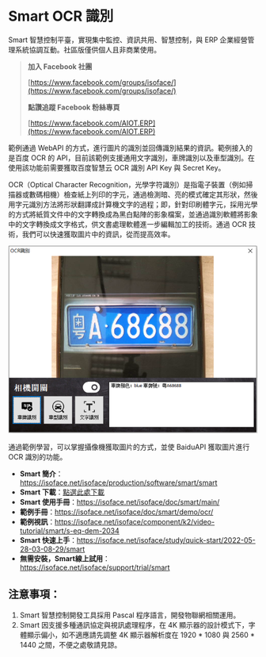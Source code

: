 # Smart OCR 識別

Smart 智慧控制平臺，實現集中監控、資訊共用、智慧控制，與 ERP 企業經營管理系統協調互動。社區版僅供個人且非商業使用。

> **加入 Facebook 社團**
>
> [https://www.facebook.com/groups/isoface/](https://www.facebook.com/groups/isoface/)
> 
> **點讚追蹤 Facebook 粉絲專頁**
> 
> [https://www.facebook.com/AIOT.ERP](https://www.facebook.com/AIOT.ERP)

範例通過 WebAPI 的方式，進行圖片的識別並回傳識別結果的資訊。範例接入的是百度 OCR 的 API，目前該範例支援通用文字識別，車牌識別以及車型識別。在使用該功能前需要獲取百度智慧云 OCR 識別 API Key 與 Secret Key。

OCR（Optical Character Recognition，光學字符識別）是指電子裝置（例如掃描器或數碼相機）檢查紙上列印的字元，通過檢測暗、亮的模式確定其形狀，然後用字元識別方法將形狀翻譯成計算機文字的過程；即，針對印刷體字元，採用光學的方式將紙質文件中的文字轉換成為黑白點陣的影象檔案，並通過識別軟體將影象中的文字轉換成文字格式，供文書處理軟體進一步編輯加工的技術。通過 OCR 技術，我們可以快速獲取圖片中的資訊，從而提高效率。

![](images/s-eq-dem-2034_ocr_cht_s.png)

通過範例學習，可以掌握攝像機獲取圖片的方式，並使 BaiduAPI 獲取圖片進行 OCR 識別的功能。

* **Smart 簡介**：https://isoface.net/isoface/production/software/smart/smart
* **Smart 下載**：[點選此處下載](https://github.com/isoface-iot/Smart/releases/latest)
* **Smart 使用手冊**：https://isoface.net/isoface/doc/smart/main/
* **範例手冊**：https://isoface.net/isoface/doc/smart/demo/ocr/
* **範例視訊**：https://isoface.net/isoface/component/k2/video-tutorial/smart/s-eq-dem-2034
* **Smart 快速上手**：https://isoface.net/isoface/study/quick-start/2022-05-28-03-08-29/smart
* **無需安裝，Smart線上試用**：https://isoface.net/isoface/support/trial/smart
## 注意事項：
1. Smart 智慧控制開發工具採用 Pascal 程序語言，開發物聯網相關運用。
2. Smart 因支援多種通訊協定與視訊處理程序，在 4K 顯示器的設計模式下，字體顯示偏小，如不適應請先調整 4K 顯示器解析度在 1920 * 1080 與 2560 * 1440 之間，不便之處敬請見諒。